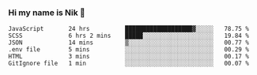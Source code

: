 ### Hi my name is Nik 👋

<!--
**NikDoe/NikDoe** is a ✨ _special_ ✨ repository because its `README.md` (this file) appears on your GitHub profile.

Here are some ideas to get you started:

- 🔭 I’m currently working on ...
- 🌱 I’m currently learning ...
- 👯 I’m looking to collaborate on ...
- 🤔 I’m looking for help with ...
- 💬 Ask me about ...
- 📫 How to reach me: ...
- 😄 Pronouns: ...
- ⚡ Fun fact: ...
-->

<!--START_SECTION:waka-->

```text
JavaScript       24 hrs          ███████████████████▓░░░░░   78.75 %
SCSS             6 hrs 2 mins    █████░░░░░░░░░░░░░░░░░░░░   19.84 %
JSON             14 mins         ▒░░░░░░░░░░░░░░░░░░░░░░░░   00.77 %
.env file        5 mins          ░░░░░░░░░░░░░░░░░░░░░░░░░   00.29 %
HTML             3 mins          ░░░░░░░░░░░░░░░░░░░░░░░░░   00.17 %
GitIgnore file   1 min           ░░░░░░░░░░░░░░░░░░░░░░░░░   00.07 %
```

<!--END_SECTION:waka-->
